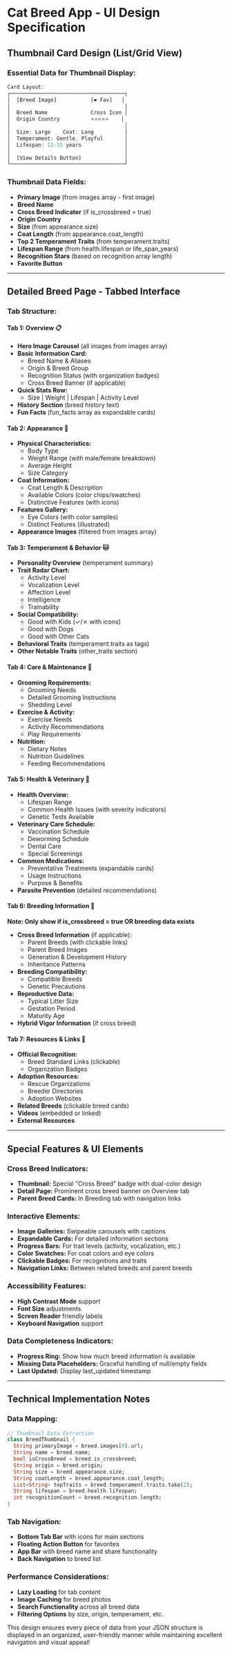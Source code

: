 # Cat Breed App - UI Design Specification

## Thumbnail Card Design (List/Grid View)

### Essential Data for Thumbnail Display:
```dart
Card Layout:
┌─────────────────────────────────────┐
│  [Breed Image]           [❤️ Fav]   │
│                                     │
│  Breed Name              Cross Icon │
│  Origin Country          ⭐⭐⭐⭐⭐    │
│                                     │
│  Size: Large    Coat: Long          │
│  Temperament: Gentle, Playful       │
│  Lifespan: 12-15 years              │
│                                     │
│  [View Details Button]              │
└─────────────────────────────────────┘
```

### Thumbnail Data Fields:
- **Primary Image** (from images array - first image)
- **Breed Name** 
- **Cross Breed Indicator** (if is_crossbreed = true)
- **Origin Country**
- **Size** (from appearance.size)
- **Coat Length** (from appearance.coat_length)
- **Top 2 Temperament Traits** (from temperament.traits)
- **Lifespan Range** (from health.lifespan or life_span_years)
- **Recognition Stars** (based on recognition array length)
- **Favorite Button**

---

## Detailed Breed Page - Tabbed Interface

### Tab Structure:

#### **Tab 1: Overview** 📋
- **Hero Image Carousel** (all images from images array)
- **Basic Information Card:**
  - Breed Name & Aliases
  - Origin & Breed Group
  - Recognition Status (with organization badges)
  - Cross Breed Banner (if applicable)
- **Quick Stats Row:**
  - Size | Weight | Lifespan | Activity Level
- **History Section** (breed history text)
- **Fun Facts** (fun_facts array as expandable cards)

#### **Tab 2: Appearance** 🎨
- **Physical Characteristics:**
  - Body Type
  - Weight Range (with male/female breakdown)
  - Average Height
  - Size Category
- **Coat Information:**
  - Coat Length & Description
  - Available Colors (color chips/swatches)
  - Distinctive Features (with icons)
- **Features Gallery:**
  - Eye Colors (with color samples)
  - Distinct Features (illustrated)
- **Appearance Images** (filtered from images array)

#### **Tab 3: Temperament & Behavior** 🐱
- **Personality Overview** (temperament summary)
- **Trait Radar Chart:**
  - Activity Level
  - Vocalization Level  
  - Affection Level
  - Intelligence
  - Trainability
- **Social Compatibility:**
  - Good with Kids (✓/✗ with icons)
  - Good with Dogs
  - Good with Other Cats
- **Behavioral Traits** (temperament.traits as tags)
- **Other Notable Traits** (other_traits section)

#### **Tab 4: Care & Maintenance** 🧴
- **Grooming Requirements:**
  - Grooming Needs
  - Detailed Grooming Instructions
  - Shedding Level
- **Exercise & Activity:**
  - Exercise Needs
  - Activity Recommendations
  - Play Requirements
- **Nutrition:**
  - Dietary Notes
  - Nutrition Guidelines
  - Feeding Recommendations

#### **Tab 5: Health & Veterinary** 🏥
- **Health Overview:**
  - Lifespan Range
  - Common Health Issues (with severity indicators)
  - Genetic Tests Available
- **Veterinary Care Schedule:**
  - Vaccination Schedule
  - Deworming Schedule
  - Dental Care
  - Special Screenings
- **Common Medications:**
  - Preventative Treatments (expandable cards)
  - Usage Instructions
  - Purpose & Benefits
- **Parasite Prevention** (detailed recommendations)

#### **Tab 6: Breeding Information** 🧬
**Note: Only show if is_crossbreed = true OR breeding data exists**

- **Cross Breed Information** (if applicable):
  - Parent Breeds (with clickable links)
  - Parent Breed Images
  - Generation & Development History
  - Inheritance Patterns
- **Breeding Compatibility:**
  - Compatible Breeds
  - Genetic Precautions
- **Reproductive Data:**
  - Typical Litter Size
  - Gestation Period
  - Maturity Age
- **Hybrid Vigor Information** (if cross breed)

#### **Tab 7: Resources & Links** 🔗
- **Official Recognition:**
  - Breed Standard Links (clickable)
  - Organization Badges
- **Adoption Resources:**
  - Rescue Organizations
  - Breeder Directories
  - Adoption Websites
- **Related Breeds** (clickable breed cards)
- **Videos** (embedded or linked)
- **External Resources**

---

## Special Features & UI Elements

### Cross Breed Indicators:
- **Thumbnail:** Special "Cross Breed" badge with dual-color design
- **Detail Page:** Prominent cross breed banner on Overview tab
- **Parent Breed Cards:** In Breeding tab with navigation links

### Interactive Elements:
- **Image Galleries:** Swipeable carousels with captions
- **Expandable Cards:** For detailed information sections
- **Progress Bars:** For trait levels (activity, vocalization, etc.)
- **Color Swatches:** For coat colors and eye colors
- **Clickable Badges:** For recognitions and traits
- **Navigation Links:** Between related breeds and parent breeds

### Accessibility Features:
- **High Contrast Mode** support
- **Font Size** adjustments
- **Screen Reader** friendly labels
- **Keyboard Navigation** support

### Data Completeness Indicators:
- **Progress Ring:** Show how much breed information is available
- **Missing Data Placeholders:** Graceful handling of null/empty fields
- **Last Updated:** Display last_updated timestamp

---

## Technical Implementation Notes

### Data Mapping:
```dart
// Thumbnail Data Extraction
class BreedThumbnail {
  String primaryImage = breed.images[0].url;
  String name = breed.name;
  bool isCrossBreed = breed.is_crossbreed;
  String origin = breed.origin;
  String size = breed.appearance.size;
  String coatLength = breed.appearance.coat_length;
  List<String> topTraits = breed.temperament.traits.take(2);
  String lifespan = breed.health.lifespan;
  int recognitionCount = breed.recognition.length;
}
```

### Tab Navigation:
- **Bottom Tab Bar** with icons for main sections
- **Floating Action Button** for favorites
- **App Bar** with breed name and share functionality
- **Back Navigation** to breed list

### Performance Considerations:
- **Lazy Loading** for tab content
- **Image Caching** for breed photos
- **Search Functionality** across all breed data
- **Filtering Options** by size, origin, temperament, etc.

This design ensures every piece of data from your JSON structure is displayed in an organized, user-friendly manner while maintaining excellent navigation and visual appeal! 